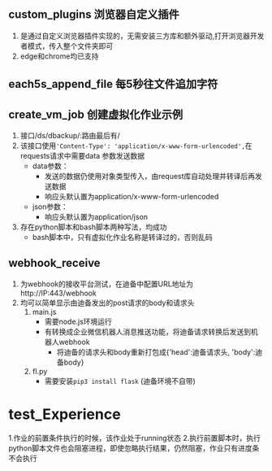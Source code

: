 ## custom_plugins 浏览器自定义插件
1. 是通过自定义浏览器插件实现的，无需安装三方库和额外驱动,打开浏览器开发者模式，传入整个文件夹即可
2. edge和chrome均已支持

## each5s_append_file 每5秒往文件追加字符

## create_vm_job 创建虚拟化作业示例
1. 接口/ds/dbackup/:路由最后有/
2. 该接口使用`'Content-Type': 'application/x-www-form-urlencoded',`在requests请求中需要data 参数发送数据
    - data参数：
        - 发送的数据仍使用对象类型传入，由request库自动处理并转译后再发送数据
        - 响应头默认置为application/x-www-form-urlencoded
    - json参数：
        - 响应头默认置为application/json
3. 存在python脚本和bash脚本两种写法，均成功
    - bash脚本中，只有虚拟化作业名称是转译过的，否则乱码

## webhook_receive
1. 为webhook的接收平台测试，在迪备中配置URL地址为 http://IP:443/webhook
2. 均可以简单显示由迪备发出的post请求的body和请求头
    1. main.js
        - 需要node.js环境运行
        - 有转换成企业微信机器人消息推送功能，将迪备请求转换后发送到机器人webhook
            - 将迪备的请求头和body重新打包成{'head':迪备请求头, 'body':迪备body}
    2. fl.py
        - 需要安装`pip3 install flask` (迪备环境不自带)



# test_Experience
1.作业的前置条件执行的时候，该作业处于running状态
2.执行前置脚本时，执行python脚本文件也会阻塞进程，即使忽略执行结果，仍然阻塞，作业只有进度条不会执行
